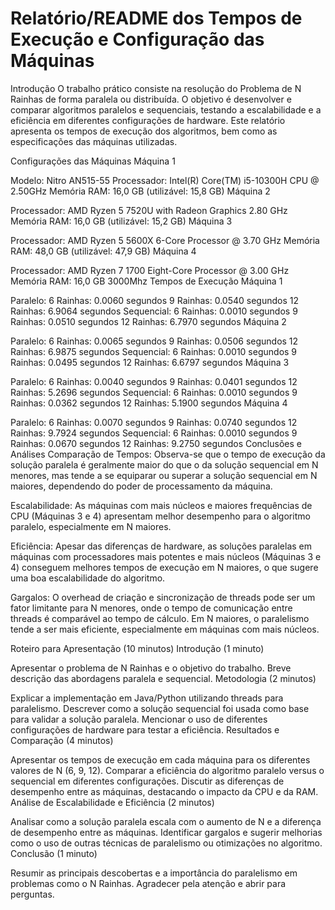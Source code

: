 # Relatório/README dos Tempos de Execução e Configuração das Máquinas
Introdução
O trabalho prático consiste na resolução do Problema de N Rainhas de forma paralela ou distribuída. O objetivo é desenvolver e comparar algoritmos paralelos e sequenciais, testando a escalabilidade e a eficiência em diferentes configurações de hardware. Este relatório apresenta os tempos de execução dos algoritmos, bem como as especificações das máquinas utilizadas.

Configurações das Máquinas
Máquina 1

Modelo: Nitro AN515-55
Processador: Intel(R) Core(TM) i5-10300H CPU @ 2.50GHz
Memória RAM: 16,0 GB (utilizável: 15,8 GB)
Máquina 2

Processador: AMD Ryzen 5 7520U with Radeon Graphics 2.80 GHz
Memória RAM: 16,0 GB (utilizável: 15,2 GB)
Máquina 3

Processador: AMD Ryzen 5 5600X 6-Core Processor @ 3.70 GHz
Memória RAM: 48,0 GB (utilizável: 47,9 GB)
Máquina 4

Processador: AMD Ryzen 7 1700 Eight-Core Processor @ 3.00 GHz
Memória RAM: 16,0 GB 3000Mhz
Tempos de Execução
Máquina 1

Paralelo:
6 Rainhas: 0.0060 segundos
9 Rainhas: 0.0540 segundos
12 Rainhas: 6.9064 segundos
Sequencial:
6 Rainhas: 0.0010 segundos
9 Rainhas: 0.0510 segundos
12 Rainhas: 6.7970 segundos
Máquina 2

Paralelo:
6 Rainhas: 0.0065 segundos
9 Rainhas: 0.0506 segundos
12 Rainhas: 6.9875 segundos
Sequencial:
6 Rainhas: 0.0010 segundos
9 Rainhas: 0.0495 segundos
12 Rainhas: 6.6797 segundos
Máquina 3

Paralelo:
6 Rainhas: 0.0040 segundos
9 Rainhas: 0.0401 segundos
12 Rainhas: 5.2696 segundos
Sequencial:
6 Rainhas: 0.0010 segundos
9 Rainhas: 0.0362 segundos
12 Rainhas: 5.1900 segundos
Máquina 4

Paralelo:
6 Rainhas: 0.0070 segundos
9 Rainhas: 0.0740 segundos
12 Rainhas: 9.7924 segundos
Sequencial:
6 Rainhas: 0.0010 segundos
9 Rainhas: 0.0670 segundos
12 Rainhas: 9.2750 segundos
Conclusões e Análises
Comparação de Tempos: Observa-se que o tempo de execução da solução paralela é geralmente maior do que o da solução sequencial em N menores, mas tende a se equiparar ou superar a solução sequencial em N maiores, dependendo do poder de processamento da máquina.

Escalabilidade: As máquinas com mais núcleos e maiores frequências de CPU (Máquinas 3 e 4) apresentam melhor desempenho para o algoritmo paralelo, especialmente em N maiores.

Eficiência: Apesar das diferenças de hardware, as soluções paralelas em máquinas com processadores mais potentes e mais núcleos (Máquinas 3 e 4) conseguem melhores tempos de execução em N maiores, o que sugere uma boa escalabilidade do algoritmo.

Gargalos: O overhead de criação e sincronização de threads pode ser um fator limitante para N menores, onde o tempo de comunicação entre threads é comparável ao tempo de cálculo. Em N maiores, o paralelismo tende a ser mais eficiente, especialmente em máquinas com mais núcleos.

Roteiro para Apresentação (10 minutos)
Introdução (1 minuto)

Apresentar o problema de N Rainhas e o objetivo do trabalho.
Breve descrição das abordagens paralela e sequencial.
Metodologia (2 minutos)

Explicar a implementação em Java/Python utilizando threads para paralelismo.
Descrever como a solução sequencial foi usada como base para validar a solução paralela.
Mencionar o uso de diferentes configurações de hardware para testar a eficiência.
Resultados e Comparação (4 minutos)

Apresentar os tempos de execução em cada máquina para os diferentes valores de N (6, 9, 12).
Comparar a eficiência do algoritmo paralelo versus o sequencial em diferentes configurações.
Discutir as diferenças de desempenho entre as máquinas, destacando o impacto da CPU e da RAM.
Análise de Escalabilidade e Eficiência (2 minutos)

Analisar como a solução paralela escala com o aumento de N e a diferença de desempenho entre as máquinas.
Identificar gargalos e sugerir melhorias como o uso de outras técnicas de paralelismo ou otimizações no algoritmo.
Conclusão (1 minuto)

Resumir as principais descobertas e a importância do paralelismo em problemas como o N Rainhas.
Agradecer pela atenção e abrir para perguntas.